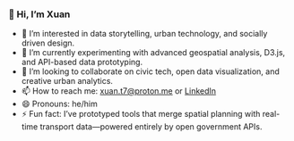 ### 👋 Hi, I’m Xuan

- 👀 I’m interested in data storytelling, urban technology, and socially driven design.
- 🌱 I’m currently experimenting with advanced geospatial analysis, D3.js, and API-based data prototyping.
- 💞️ I’m looking to collaborate on civic tech, open data visualization, and creative urban analytics.
- 📫 How to reach me: [xuan.t7@proton.me](mailto:xuan.t7@proton.me) or [LinkedIn](https://www.linkedin.com/in/xuantan/)
- 😄 Pronouns: he/him
- ⚡ Fun fact: I’ve prototyped tools that merge spatial planning with real-time transport data—powered entirely by open government APIs.

<!---
xuanx1/xuanx1 is a ✨ special ✨ repository because its `README.md` (this file) appears on your GitHub profile.
You can click the Preview link to take a look at your changes.
--->
